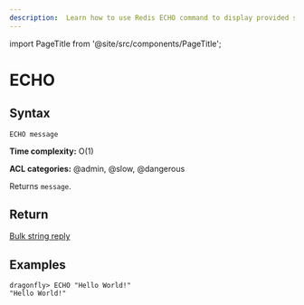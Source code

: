 ```yaml
---
description:  Learn how to use Redis ECHO command to display provided string.
---
```


import PageTitle from '@site/src/components/PageTitle';

# ECHO

<PageTitle title="Redis ECHO Command (Documentation) | Dragonfly" />

## Syntax

    ECHO message

**Time complexity:** O(1)

**ACL categories:** @admin, @slow, @dangerous

Returns `message`.

## Return

[Bulk string reply](https://redis.io/docs/latest/develop/reference/protocol-spec/#bulk-strings)

## Examples

```shell
dragonfly> ECHO "Hello World!"
"Hello World!"
```
